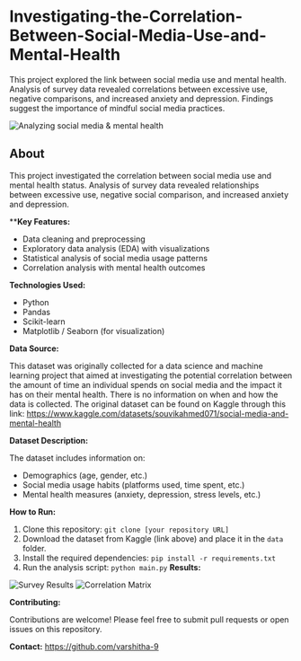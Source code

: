 # Investigating-the-Correlation-Between-Social-Media-Use-and-Mental-Health
This project explored the link between social media use and mental health. Analysis of survey data revealed correlations between excessive use, negative comparisons, and increased anxiety and depression. Findings suggest the importance of mindful social media practices.


![Analyzing social media & mental health ](images/survey_results.png) 

## About

This project investigated the correlation between social media use and mental health status. Analysis of survey data revealed relationships between excessive use, negative social comparison, and increased anxiety and depression.  

****Key Features:**
* Data cleaning and preprocessing
* Exploratory data analysis (EDA) with visualizations
* Statistical analysis of social media usage patterns
* Correlation analysis with mental health outcomes

**Technologies Used:**
* Python
* Pandas
* Scikit-learn
* Matplotlib / Seaborn (for visualization)

**Data Source:**

This dataset was originally collected for a data science and machine learning project that aimed at investigating the potential correlation between the amount of time an individual spends on social media and the impact it has on their mental health. There is no information on when and how the data is collected. The original dataset can be found on Kaggle through this link: https://www.kaggle.com/datasets/souvikahmed071/social-media-and-mental-health 

**Dataset Description:**

The dataset includes information on:
* Demographics (age, gender, etc.)
* Social media usage habits (platforms used, time spent, etc.)
* Mental health measures (anxiety, depression, stress levels, etc.)

**How to Run:**

1. Clone this repository: `git clone [your repository URL]`
2. Download the dataset from Kaggle (link above) and place it in the `data` folder.
3. Install the required dependencies: `pip install -r requirements.txt`
4. Run the analysis script: `python main.py`
**Results:**


![Survey Results](images/survey_results.png) 
![Correlation Matrix](images/correlation_matrix.png)

**Contributing:**

Contributions are welcome! Please feel free to submit pull requests or open issues on this repository.

**Contact:**
 https://github.com/varshitha-9
